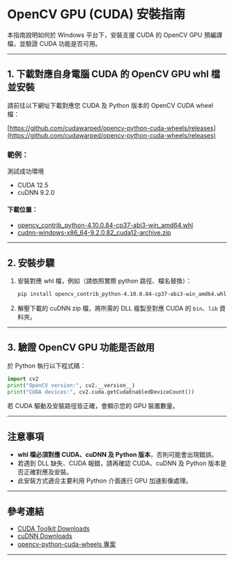 # OpenCV GPU (CUDA) 安裝指南

本指南說明如何於 Windows 平台下，安裝支援 CUDA 的 OpenCV GPU 預編譯檔，並驗證 CUDA 功能是否可用。

---

## 1. 下載對應自身電腦 CUDA 的 OpenCV GPU whl 檔並安裝

請前往以下網址下載對應您 CUDA 及 Python 版本的 OpenCV CUDA wheel 檔：

[https://github.com/cudawarped/opencv-python-cuda-wheels/releases](https://github.com/cudawarped/opencv-python-cuda-wheels/releases)

### 範例：  
測試成功環境  
- CUDA 12.5  
- cuDNN 9.2.0

#### 下載位置：
- [opencv_contrib_python-4.10.0.84-cp37-abi3-win_amd64.whl](https://github.com/cudawarped/opencv-python-cuda-wheels/releases/download/4.10.0.84/opencv_contrib_python-4.10.0.84-cp37-abi3-win_amd64.whl)
- [cudnn-windows-x86_64-9.2.0.82_cuda12-archive.zip](https://developer.download.nvidia.com/compute/cudnn/redist/cudnn/windows-x86_64/cudnn-windows-x86_64-9.2.0.82_cuda12-archive.zip)

---

## 2. 安裝步驟

1. 安裝對應 whl 檔，例如（請依照實際 python 路徑、檔名替換）：
   ```sh
   pip install opencv_contrib_python-4.10.0.84-cp37-abi3-win_amd64.whl
   ```
2. 解壓下載的 cuDNN zip 檔，將所需的 DLL 複製至對應 CUDA 的 `bin`、`lib` 資料夾。

---

## 3. 驗證 OpenCV GPU 功能是否啟用

於 Python 執行以下程式碼：
```python
import cv2
print("OpenCV version:", cv2.__version__)
print("CUDA devices:", cv2.cuda.getCudaEnabledDeviceCount())
```
若 CUDA 驅動及安裝路徑皆正確，會顯示您的 GPU 裝置數量。

---

## 注意事項

- **whl 檔必須對應 CUDA、cuDNN 及 Python 版本**，否則可能會出現錯誤。
- 若遇到 DLL 缺失、CUDA 報錯，請再確認 CUDA、cuDNN 及 Python 版本是否正確對應及安裝。
- 此安裝方式適合主要利用 Python 介面進行 GPU 加速影像處理。

---

## 參考連結

- [CUDA Toolkit Downloads](https://developer.nvidia.com/cuda-toolkit-archive)
- [cuDNN Downloads](https://developer.nvidia.com/rdp/cudnn-archive)
- [opencv-python-cuda-wheels 專案](https://github.com/cudawarped/opencv-python-cuda-wheels)

---